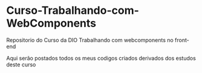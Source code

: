 # Curso-Trabalhando-com-WebComponents
Repositorio do Curso da DIO Trabalhando com webcomponents no front-end


Aqui serão postados todos os meus codigos criados derivados dos estudos deste curso
